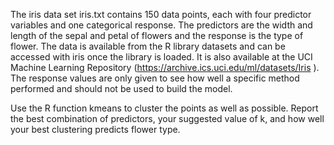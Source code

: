 The iris data set iris.txt contains 150 data points, each with four predictor variables and one categorical response. The predictors are the width and length of the sepal and petal of flowers and the response is the type of flower. The data is available from the R library datasets and can be accessed with iris once the library is loaded. It is also available at the UCI Machine Learning Repository (https://archive.ics.uci.edu/ml/datasets/Iris ). The response values are only given to see how well a specific method performed and should not be used to build the model.

Use the R function kmeans to cluster the points as well as possible. Report the best combination of predictors, your suggested value of k, and how well your best clustering predicts flower type.

